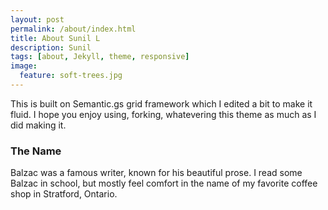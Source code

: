 ```yaml
---
layout: post
permalink: /about/index.html
title: About Sunil L
description: Sunil
tags: [about, Jekyll, theme, responsive]
image:
  feature: soft-trees.jpg
---
```


This is built on Semantic.gs grid framework which I edited a bit to make it fluid. I hope you enjoy using, forking, whatevering this theme as much as I did making it.


### The Name
Balzac was a famous writer, known for his beautiful prose. I read some Balzac in school, but mostly feel comfort in the name of my favorite coffee shop in Stratford, Ontario.
